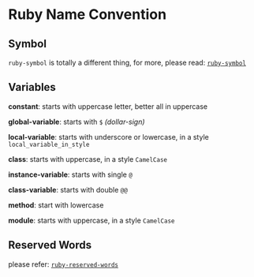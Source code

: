 ---
---

# Ruby Name Convention


## Symbol

`ruby-symbol` is totally a different thing, for more, please read: [`ruby-symbol`](single-and-double-colon.html)


## Variables

**constant**: starts with uppercase letter, better all in uppercase

**global-variable**: starts with `$` _(dollar-sign)_

**local-variable**: starts with underscore or lowercase, in a style `local_variable_in_style`

**class**: starts with uppercase, in a style `CamelCase`

**instance-variable**: starts with single `@`

**class-variable**: starts with double `@@`

**method**: start with lowercase

**module**: starts with uppercase, in a style `CamelCase`


## Reserved Words

please refer: [`ruby-reserved-words`](https://www.geeksforgeeks.org/ruby-keywords/)
